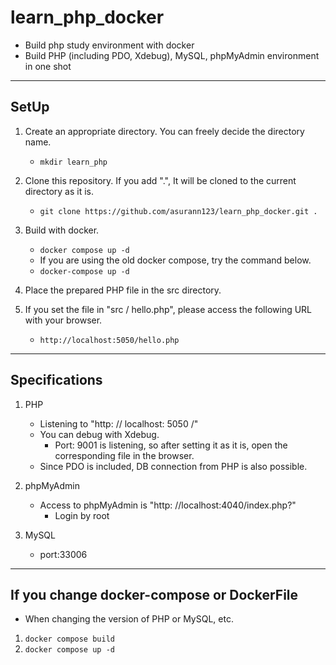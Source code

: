 # learn_php_docker
- Build php study environment with docker
- Build PHP (including PDO, Xdebug), MySQL, phpMyAdmin environment in one shot
---

## SetUp
1. Create an appropriate directory. You can freely decide the directory name.
    - ```mkdir learn_php```

2. Clone this repository. If you add ".", It will be cloned to the current directory as it is.
    - ```git clone https://github.com/asurann123/learn_php_docker.git . ```
3. Build with docker.
    - ```docker compose up -d```
    - If you are using the old docker compose, try the command below.
    - ```docker-compose up -d```
4. Place the prepared PHP file in the src directory.
5. If you set the file in "src / hello.php", please access the following URL with your browser.
    - ```http://localhost:5050/hello.php```

---

## Specifications
1. PHP
   * Listening to "http: // localhost: 5050 /"
   * You can debug with Xdebug.
     * Port: 9001 is listening, so after setting it as it is, open the corresponding file in the browser.
   * Since PDO is included, DB connection from PHP is also possible.
     
2. phpMyAdmin  
   * Access to phpMyAdmin is "http: //localhost:4040/index.php?"
     * Login by root

3. MySQL
   * port:33006
---

## If you change docker-compose or DockerFile
- When changing the version of PHP or MySQL, etc.
1. ```docker compose build```
2. ```docker compose up -d```
